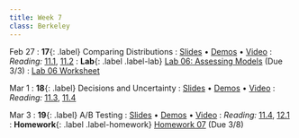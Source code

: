 ```yaml
---
title: Week 7
class: Berkeley
---
```


Feb 27
: **17**{: .label} Comparing Distributions
  : [Slides](https://docs.google.com/presentation/d/1fkkRoXyOPDbCqw9d7GwFd4o7-djQ1i4ZafTfKi_-5c0/edit?usp=sharing) &#8226; [Demos](https://data8.datahub.berkeley.edu/hub/user-redirect/git-pull?repo=https%3A%2F%2Fgithub.com%2Fdata-8%2Fmaterials-sp23&urlpath=retro%2Ftree%2Fmaterials-sp23%2Flec%2Flec17.ipynb&branch=main) &#8226; [Video](https://youtu.be/L1wTDK6oc4M)
: *Reading:* [11.1](https://inferentialthinking.com/chapters/11/1/Assessing_a_Model.html), [11.2](https://inferentialthinking.com/chapters/11/2/Multiple_Categories.html)
: **Lab**{: .label .label-lab} [Lab 06: Assessing Models](https://data8.datahub.berkeley.edu/hub/user-redirect/git-pull?repo=https%3A%2F%2Fgithub.com%2Fdata-8%2Fmaterials-sp23&urlpath=retro%2Ftree%2Fmaterials-sp23%2Fmaterials%2Fsp23%2Flab%2Flab06%2Flab06.ipynb&branch=main) (Due 3/3)
  : [Lab 06 Worksheet](https://drive.google.com/file/d/16ZCZGJt621oyDEDQmVTDMaRTPhxAifwy/view?usp=sharing)

Mar 1
: **18**{: .label} Decisions and Uncertainty
  : [Slides](https://docs.google.com/presentation/d/1k1Qc2_sPXeweSOsC7C5OSTXGKHeVHCYjyVdUzxb8l80/edit?usp=sharing) &#8226; [Demos](https://data8.datahub.berkeley.edu/hub/user-redirect/git-pull?repo=https%3A%2F%2Fgithub.com%2Fdata-8%2Fmaterials-sp23&urlpath=retro%2Ftree%2Fmaterials-sp23%2Flec%2Flec18.ipynb&branch=main) &#8226; [Video](https://youtu.be/nwAz5hVhn3g)
: *Reading:* [11.3](https://inferentialthinking.com/chapters/11/3/Decisions_and_Uncertainty.html), [11.4](https://inferentialthinking.com/chapters/11/4/Error_Probabilities.html)

Mar 3
: **19**{: .label} A/B Testing
  : [Slides](https://docs.google.com/presentation/d/12AOQ6u5OVijg_9VGOfyPEhkJTqjKuZDbPMfu-q-P7L0/edit?usp=sharing) &#8226; [Demos](https://data8.datahub.berkeley.edu/hub/user-redirect/git-pull?repo=https%3A%2F%2Fgithub.com%2Fdata-8%2Fmaterials-sp23&urlpath=retro%2Ftree%2Fmaterials-sp23%2Flec%2Flec19.ipynb&branch=main) &#8226; [Video](https://youtu.be/qDcMWGABSsU)
: *Reading:* [11.4](https://inferentialthinking.com/chapters/11/4/Error_Probabilities.html), [12.1](https://inferentialthinking.com/chapters/12/1/AB_Testing.html)
: **Homework**{: .label .label-homework} [Homework 07](https://data8.datahub.berkeley.edu/hub/user-redirect/git-pull?repo=https%3A%2F%2Fgithub.com%2Fdata-8%2Fmaterials-sp23&urlpath=retro%2Ftree%2Fmaterials-sp23%2F%2Fmaterials%2Fsp23%2Fhw%2Fhw07%2Fhw07.ipynb&branch=main) (Due 3/8)
